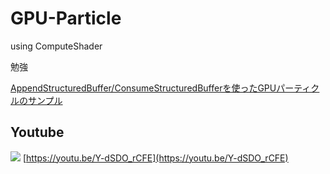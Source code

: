 # GPU-Particle

using ComputeShader

勉強

[AppendStructuredBuffer/ConsumeStructuredBufferを使ったGPUパーティクルのサンプル](http://qiita.com/kaiware007/items/fc77ab303a326123344b)

## Youtube

![](http://i.ytimg.com/vi/Y-dSDO_rCFE/maxresdefault.jpg)
[https://youtu.be/Y-dSDO_rCFE](https://youtu.be/Y-dSDO_rCFE)
